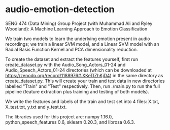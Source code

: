 # audio-emotion-detection
SENG 474 (Data Mining) Group Project (with Muhammad Ali and Ryley Woodland): A Machine Learning Approach to Emotion Classification

We train two models to learn the underlying emotion present in audio recordings; we train a linear SVM model, and a Linear SVM model with an Radial Basis Function Kernel and PCA dimensionality reduction.

To create the dataset and extract the features yourself, first run create_dataset.py with the
Audio_Song_Actors_01-24 and Audio_Speech_Actors_01-24 directories (which can be downloaded at 
https://zenodo.org/record/1188976#.XKeTlZhKjD4) in the same directory as
create_dataset.py. This will create your train and test data in new directories labelled "Train"
and "Test" respectively. Then, run ./main.py to run the full pipeline (feature extraction plus training and testing of both models).

We write the features and labels of the train and test set into  4 files: X.txt, X_test.txt, y.txt and y_test.txt.

The libraries used for this project are: numpy 1.16.0, python_speech_features 0.6, sklearn 0.20.3, and librosa 0.6.3.


